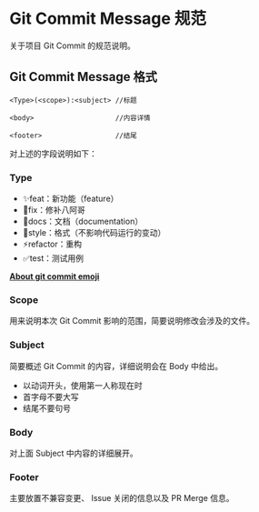 # Git Commit Message 规范

关于项目 Git Commit 的规范说明。

## Git Commit Message 格式

```
<Type>(<scope>):<subject> //标题

<body>                    //内容详情

<footer>                  //结尾
```

对上述的字段说明如下：

### Type

- ✨feat：新功能（feature）
- 🐛fix：修补八阿哥
- 📝docs：文档（documentation）
- 🎨style：格式（不影响代码运行的变动）
- ⚡️refactor：重构
- ✅test：测试用例

**[About git commit emoji](https://github.com/yeziahehe/git-commit-emoji-cn)**

### Scope

用来说明本次 Git Commit 影响的范围，简要说明修改会涉及的文件。

### Subject

简要概述 Git Commit 的内容，详细说明会在 Body 中给出。
- 以动词开头，使用第一人称现在时
- 首字母不要大写
- 结尾不要句号

### Body

对上面 Subject 中内容的详细展开。

### Footer

主要放置不兼容变更、 Issue 关闭的信息以及 PR Merge 信息。
